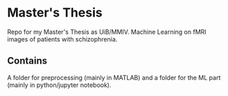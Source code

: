 # Master's Thesis
Repo for my Master's Thesis as UiB/MMIV.
Machine Learning on fMRI images of patients with schizophrenia.

## Contains
A folder for preprocessing (mainly in MATLAB) and a folder for the ML part (mainly in python/jupyter notebook).
